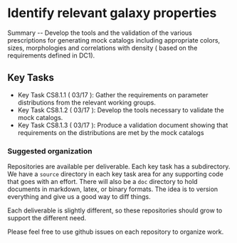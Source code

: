 #  Identify relevant galaxy properties

Summary -- Develop the tools and the validation of the various prescriptions for generating mock catalogs
including appropriate colors, sizes, morphologies and correlations with density ( based on the requirements
defined in DC1).

## Key Tasks
* Key Task CS8.1.1 ( 03/17 ): Gather the requirements on parameter distributions from the relevant working
groups.
* Key Task CS8.1.2 ( 03/17 ): Develop the tools necessary to validate the mock catalogs.
* Key Task CS8.1.3 ( 03/17 ): Produce a validation document showing that requirements on
the distributions are met by the mock catalogs

### Suggested organization
Repositories are available per deliverable.  Each key task has a subdirectory.
We have a `source` directory in each key task area for any supporting
code that goes with an effort.  There will also be a `doc` directory to hold documents in markdown,
latex, or binary formats.  The idea is to version everything and give us a good way to diff things.

Each deliverable is slightly different, so these repositories should grow to support the different need.

Please feel free to use github issues on each repository to organize work.
